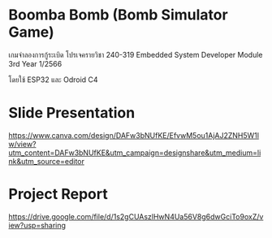 # Boomba Bomb (Bomb Simulator Game)
เกมจำลองการกู้ระเบิด โปรเจครายวิชา 240-319 Embedded System Developer Module 3rd Year 1/2566

โดยใช้ ESP32 และ Odroid C4

# Slide Presentation 
  https://www.canva.com/design/DAFw3bNUfKE/EfvwM5ou1AjAJ2ZNH5W1lw/view?utm_content=DAFw3bNUfKE&utm_campaign=designshare&utm_medium=link&utm_source=editor
# Project Report 
  https://drive.google.com/file/d/1s2gCUAszlHwN4Ua56V8g6dwGciTo9oxZ/view?usp=sharing
